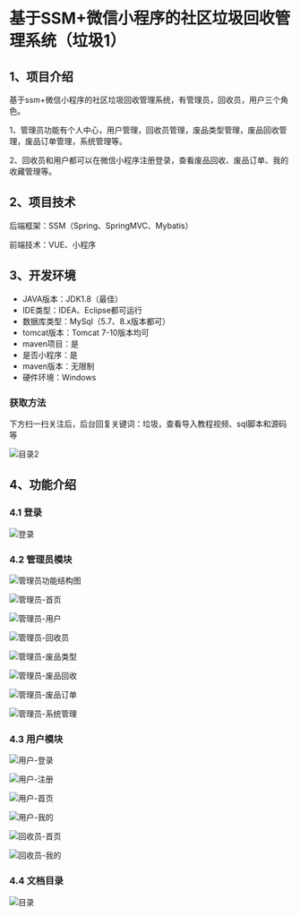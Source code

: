 # 基于SSM+微信小程序的社区垃圾回收管理系统（垃圾1）



## 1、项目介绍

基于ssm+微信小程序的社区垃圾回收管理系统，有管理员，回收员，用户三个角色。

1、管理员功能有个人中心，用户管理，回收员管理，废品类型管理，废品回收管理，废品订单管理，系统管理等。

2、回收员和用户都可以在微信小程序注册登录，查看废品回收、废品订单、我的收藏管理等。

## 2、项目技术

后端框架：SSM（Spring、SpringMVC、Mybatis）

前端技术：VUE、小程序

## 3、开发环境

- JAVA版本：JDK1.8（最佳）
- IDE类型：IDEA、Eclipse都可运行
- 数据库类型：MySql（5.7、8.x版本都可） 
- tomcat版本：Tomcat 7-10版本均可
- maven项目：是
- 是否小程序：是
- maven版本：无限制
- 硬件环境：Windows
###  获取方法

下方扫一扫关注后，后台回复关键词：垃圾，查看导入教程视频、sql脚本和源码等

![目录2](https://www.codemarket.fun/202407032155305.png)

## 4、功能介绍

### 4.1 登录

![登录](https://www.codemarket.fun/202407172004469.png)

### 4.2 管理员模块

![管理员功能结构图](https://www.codemarket.fun/202407172004353.png)

![管理员-首页](https://www.codemarket.fun/202407172004379.png)

![管理员-用户](https://www.codemarket.fun/202407172004853.png)

![管理员-回收员](https://www.codemarket.fun/202407172004360.png)

![管理员-废品类型](https://www.codemarket.fun/202407172004355.png)

![管理员-废品回收](https://www.codemarket.fun/202407172004342.png)

![管理员-废品订单](https://www.codemarket.fun/202407172004935.png)

![管理员-系统管理](https://www.codemarket.fun/202407172004387.png)

### 4.3 用户模块
![用户-登录](https://www.codemarket.fun/202407172004449.png)

![用户-注册](https://www.codemarket.fun/202407172004477.png)

![用户-首页](https://www.codemarket.fun/202407172004459.png)

![用户-我的](https://www.codemarket.fun/202407172004473.png)

![回收员-首页](https://www.codemarket.fun/202407172004436.png)

![回收员-我的](https://www.codemarket.fun/202407172004447.png)

### 4.4 文档目录

![目录](https://www.codemarket.fun/202407172004725.png)
